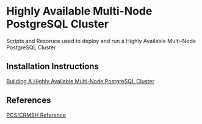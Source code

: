 Highly Available Multi-Node PostgreSQL Cluster
================

Scripts and Resoruce used to deploy and run a Highly Available Multi-Node PostgreSQL Cluster

## Installation Instructions
[Building A Highly Available Multi-Node PostgreSQL Cluster](https://github.com/smbambling/PGSQL_HA_CLUSTER/wiki/Building-A-Highly-Available-Multi-Node-PostgreSQL-Cluster)

## References

[PCS/CRMSH Reference](https://github.com/ClusterLabs/pacemaker/blob/master/doc/pcs-crmsh-quick-ref.md)
